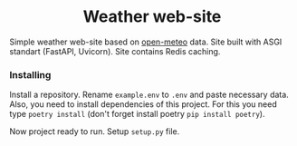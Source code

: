 <div style="text-align: center;"><h1>Weather web-site</h1></div>


Simple weather web-site based on [open-meteo](https://open-meteo.com/) data.
Site built with ASGI standart (FastAPI, Uvicorn). Site contains Redis caching.


<h3>Installing</h3>

Install a repository. Rename `example.env` to `.env` and paste necessary data.
Also, you need to install dependencies of this project. For this you need type `poetry install`
(don't forget install poetry `pip install poetry`).

Now project ready to run. Setup `setup.py` file.